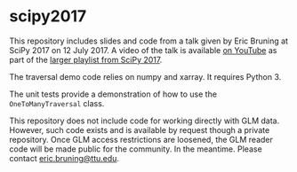 # scipy2017

This repository includes slides and code from a talk given by Eric Bruning at SciPy 2017 on 12 July 2017. A video of the talk is available  [on YouTube](https://youtu.be/b06pe1ocmmI?list=PLYx7XA2nY5GfdAFycPLBdUDOUtdQIVoMf) as part of the [larger playlist from SciPy 2017](https://www.youtube.com/playlist?list=PLYx7XA2nY5GfdAFycPLBdUDOUtdQIVoMf).

The traversal demo code relies on numpy and xarray. It requires Python 3.

The unit tests provide a demonstration of how to use the `OneToManyTraversal` class.

This repository does not include code for working directly with GLM data. However, such code exists and is available by request though a private repository. Once GLM access restrictions are loosened, the GLM reader code will be made public for the community. In the meantime. Please contact eric.bruning@ttu.edu.